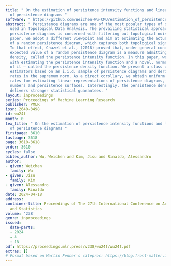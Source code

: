 ```yaml
---
title: " On the estimation of persistence intensity functions and linear representations
  of persistence diagrams "
software: " https://github.com/Weichen-Wu-CMU/estimation_of_persistence_intensity_function "
abstract: " Persistence diagrams are one of the most popular types of data summaries
  used in Topological Data Analysis. The prevailing statistical approach to analyzing
  persistence diagrams is concerned with filtering out topological noise. In this
  paper, we adopt a different viewpoint and aim at estimating the actual distribution
  of a random persistence diagram, which captures both topological signal and noise.
  To that effect, Chazel et al., (2018) proved that, under general conditions, the
  expected value of a random persistence diagram is a measure admitting a Lebesgue
  density, called the persistence intensity function. In this paper, we are concerned
  with estimating the persistence intensity function and a novel, normalized version
  of it – called the persistence density function. We present a class of kernel-based
  estimators based on an i.i.d. sample of persistence diagrams and derive estimation
  rates in the supremum norm. As a direct corollary, we obtain uniform consistency
  rates for estimating linear representations of persistence diagrams, including Betti
  numbers and persistence surfaces. Interestingly, the persistence density function
  delivers stronger statistical guarantees. "
layout: inproceedings
series: Proceedings of Machine Learning Research
publisher: PMLR
issn: 2640-3498
id: wu24f
month: 0
tex_title: " On the estimation of persistence intensity functions and linear representations
  of persistence diagrams "
firstpage: 3610
lastpage: 3618
page: 3610-3618
order: 3610
cycles: false
bibtex_author: Wu, Weichen and Kim, Jisu and Rinaldo, Alessandro
author:
- given: Weichen
  family: Wu
- given: Jisu
  family: Kim
- given: Alessandro
  family: Rinaldo
date: 2024-04-18
address:
container-title: Proceedings of The 27th International Conference on Artificial Intelligence
  and Statistics
volume: '238'
genre: inproceedings
issued:
  date-parts:
  - 2024
  - 4
  - 18
pdf: https://proceedings.mlr.press/v238/wu24f/wu24f.pdf
extras: []
# Format based on Martin Fenner's citeproc: https://blog.front-matter.io/posts/citeproc-yaml-for-bibliographies/
---
```

